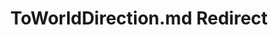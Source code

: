 ---
title: ToWorldDirection.md Redirect
redirect_to: /Pages/StereoKit/Hierarchy/ToWorldDirection.html
---